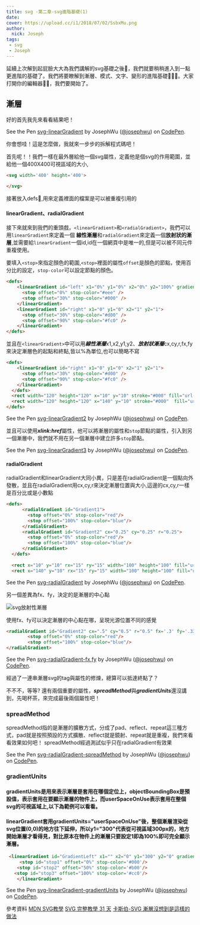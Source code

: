 ```yaml
---
title: svg -第二章-svg進階基礎(1)
date: 
cover: https://upload.cc/i1/2018/07/02/SsbxMu.png
author: 
  nick: Joseph 
tags: 
 - svg  
 - Joseph
---
```


延續上次解到起屁臉大大為我們講解的svg基礎之後，我們就要稍稍進入到一點更進階的基礎了。我們將要瞭解到漸層、模式、文字、變形的進階基礎。大家打開你的編輯器，我們要開始了。

## 漸層

好的首先我先來看看結果吧！
<p data-height="265" data-theme-id="0" data-slug-hash="NzojzE" data-default-tab="html,result" data-user="josephwu" data-embed-version="2" data-pen-title="svg-linearGradient" class="codepen">See the Pen <a href="https://codepen.io/josephwu/pen/NzojzE/">svg-linearGradient</a> by JosephWu (<a href="https://codepen.io/josephwu">@josephwu</a>) on <a href="https://codepen.io">CodePen</a>.</p>
<script async src="https://static.codepen.io/assets/embed/ei.js"></script>

你會想哇！這是怎麼做，我就來一步步的拆解程式碼吧！

首先呢！！我們一樣在最外層給他一個svg屬性，定義他是個svg的作用範圍，並給他一個400X400可視區域的大小,

```html
<svg width='400' height='400'>
   
</svg>
```

接著放入defs,用來定義裡面的檔案是可以被重複引用的

#### linearGradient、radialGradient

接下來就來到我們的重頭戲，`<linearGradient>`和`<radialGradient>`，我們可以用`linearGradient`來定義一個       **線性漸層**和`radialGradient`來定義一個**放射狀的漸層**,並需要給`linearGradient`一個id,id在一個網頁中是唯一的,但是可以被不同元件重複使用。

要填入`<stop>`來指定顏色的範圍,`<stop>`裡面的屬性`offset`是顏色的節點，使用百分比的設定，`stop-color`可以設定節點的顏色。

```html
<defs>
    <linearGradient id="left" x1="0%" y1="0%" x2="0%" y2="100%" gradientUnits="userSpaceOnUse">
      <stop offset="0%" stop-color="#eee" />
      <stop offset="30%" stop-color="#000" />
    </linearGradient>
    <linearGradient id="right" x1="0" y1="0" x2="1" y2="1">
      <stop offset="30%" stop-color="#d00" />
      <stop offset="90%" stop-color="#fc0" />
    </linearGradient>
</defs>
```

並且在`<linearGradient>`中可以用***線性漸層***x1,x2,y1,y2、***放射狀漸層***cx,cy,r,fx,fy來決定漸層色的起點和終點,皆以%為單位,也可以簡略不寫

```html
<defs>
    <linearGradient id="right" x1="0" y1="0" x2="1" y2="1">
      <stop offset="30%" stop-color="#d00" />
      <stop offset="90%" stop-color="#fc0" />
    </linearGradient>
  </defs>
  <rect width="120" height="120" x="10" y="10" stroke="#000" fill="url(#right)" />
  <rect width="120" height="120" x="140" y="10" stroke="#000"  fill="url(#right)" />
</defs>
```

<p data-height="265" data-theme-id="0" data-slug-hash="bKzRQd" data-default-tab="html,result" data-user="josephwu" data-embed-version="2" data-pen-title="svg-linearGradient2" class="codepen">See the Pen <a href="https://codepen.io/josephwu/pen/bKzRQd/">svg-linearGradient2</a> by JosephWu (<a href="https://codepen.io/josephwu">@josephwu</a>) on <a href="https://codepen.io">CodePen</a>.</p>
<script async src="https://static.codepen.io/assets/embed/ei.js"></script>

並且可以使用***xlink:href***屬性，他可以將漸層的屬性和`stop`節點的屬性，引入到另一個漸層中，我們就不用在另一個漸層中建立許多`stop`節點。

<p data-height="265" data-theme-id="0" data-slug-hash="vrbJEw" data-default-tab="html,result" data-user="josephwu" data-embed-version="2" data-pen-title="svg-linearGradient3" class="codepen">See the Pen <a href="https://codepen.io/josephwu/pen/vrbJEw/">svg-linearGradient3</a> by JosephWu (<a href="https://codepen.io/josephwu">@josephwu</a>) on <a href="https://codepen.io">CodePen</a>.</p>
<script async src="https://static.codepen.io/assets/embed/ei.js"></script>

#### radialGradient

radialGradient和linearGradient大同小異，只是差在radialGradient是一個點向外發散，並且在radialGradient用cx,cy,r來決定漸層位置與大小,這邊的cx,cy,r一樣是百分比或是小數點

```html
<defs>
      <radialGradient id="Gradient1">
        <stop offset="0%" stop-color="red"/>
        <stop offset="100%" stop-color="blue"/>
      </radialGradient>
      <radialGradient id="Gradient2" cx="0.25" cy="0.25" r="0.25">
        <stop offset="0%" stop-color="red"/>
        <stop offset="100%" stop-color="blue"/>
      </radialGradient>
  </defs>
 
  <rect x="10" y="10" rx="15" ry="15" width="100" height="100" fill="url(#Gradient1)"/>
  <rect x="140" y="10" rx="15" ry="15" width="100" height="100" fill="url(#Gradient2)"/>
```
<p data-height="265" data-theme-id="0" data-slug-hash="bKzraq" data-default-tab="html,result" data-user="josephwu" data-embed-version="2" data-pen-title="svg-radialGradient" class="codepen">See the Pen <a href="https://codepen.io/josephwu/pen/bKzraq/">svg-radialGradient</a> by JosephWu (<a href="https://codepen.io/josephwu">@josephwu</a>) on <a href="https://codepen.io">CodePen</a>.</p>
<script async src="https://static.codepen.io/assets/embed/ei.js"></script>

另一個差異為fx、fy，決定的是漸層的中心點

![svg放射性漸層](https://developer.mozilla.org/@api/deki/files/352/=SVG_Radial_Grandient_Focus_Example.png)

使用fx、fy可以決定漸層的中心點在哪，呈現光源位置不同的感覺

```html
<radialGradient id="Gradient2" cx=".5" cy="0.5" r="0.5" fx='.3' fy='.33'>
        <stop offset="0%" stop-color="red"/>
        <stop offset="100%" stop-color="blue"/>
</radialGradient>
```
<p data-height="265" data-theme-id="0" data-slug-hash="pKGrOL" data-default-tab="html,result" data-user="josephwu" data-embed-version="2" data-pen-title="svg-radialGradient-fx,fy" class="codepen">See the Pen <a href="https://codepen.io/josephwu/pen/pKGrOL/">svg-radialGradient-fx,fy</a> by JosephWu (<a href="https://codepen.io/josephwu">@josephwu</a>) on <a href="https://codepen.io">CodePen</a>.</p>
<script async src="https://static.codepen.io/assets/embed/ei.js"></script>

經過了一連串漸層svg的tag與屬性的修煉，總算可以抵達終點了？

不不不，等等? 還有兩個重要的屬性，***spreadMethod***與***gradientUnits***還沒講到，先喝杯茶，來完成最後兩個屬性吧！

### spreadMethod

spreadMethod指的是漸層的擴散方式，分成了pad、reflect、repeat這三種方式，pad就是按照預設的方式擴散、reflect就是鏡射、repeat就是重複，我們來看看效果如何吧！
spreadMethod經過測試似乎只在radialGradient有效果

<p data-height="265" data-theme-id="0" data-slug-hash="gKqGMx" data-default-tab="html,result" data-user="josephwu" data-embed-version="2" data-pen-title="svg-radialGradient-spreadMethod" class="codepen">See the Pen <a href="https://codepen.io/josephwu/pen/gKqGMx/">svg-radialGradient-spreadMethod</a> by JosephWu (<a href="https://codepen.io/josephwu">@josephwu</a>) on <a href="https://codepen.io">CodePen</a>.</p>
<script async src="https://static.codepen.io/assets/embed/ei.js"></script>

### gradientUnits

#### gradientUnits是用來表示漸層是套用在哪個定位上，objectBoundingBox是預設值，表示套用在要顯示漸層的物件上，而userSpaceOnUse表示套用在整個svg的可視區域上,以下為範例可以看看。
#### linearGradient套用gradientUnits="userSpaceOnUse"後，整個漸層渲染從svg位置(0,0)的地方往下延伸，所以y1="300"代表從可視區域300px的，地方開始漸層才看得見，對比原本在物件上的漸層只要設定1即為100%即可完全顯示漸層。

```html
 <linearGradient id="GradientLeft" x1="" x2="0" y1="300" y2="0" gradientUnits="userSpaceOnUse">
     <stop id="stop1" offset="0%" stop-color='#000'/>
    <stop id="stop2" offset="50%" stop-color='#b00'/>
   <stop id="stop3" offset="100%" stop-color='#cc0'/>
    </linearGradient>
```
<p data-height="265" data-theme-id="0" data-slug-hash="PaVOJL" data-default-tab="html,result" data-user="josephwu" data-embed-version="2" data-pen-title="svg-linearGradient-gradientUnits" class="codepen">See the Pen <a href="https://codepen.io/josephwu/pen/PaVOJL/">svg-linearGradient-gradientUnits</a> by JosephWu (<a href="https://codepen.io/josephwu">@josephwu</a>) on <a href="https://codepen.io">CodePen</a>.</p>
<script async src="https://static.codepen.io/assets/embed/ei.js"></script>

參考資料
[MDN SVG教學](https://developer.mozilla.org/zh-TW/docs/Web/SVG/Tutorial)
[SVG 完整教學 31 天](http://www.oxxostudio.tw/articles/201410/svg-tutorial.html)
[卡斯伯-SVG 漸層沒想到是這樣的做法](https://wcc723.github.io/svg/2014/06/05/svg-linear-gradient/)














